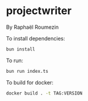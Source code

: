 # projectwriter
By Raphaël Roumezin

To install dependencies:

```bash
bun install
```

To run:

```bash
bun run index.ts
```

To build for docker:

```bash
docker build . -t TAG:VERSION
```
